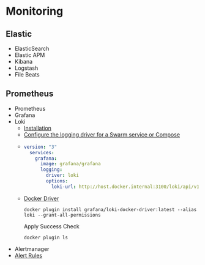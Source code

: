 # Monitoring

## Elastic
* ElasticSearch
* Elastic APM
* Kibana
* Logstash
* File Beats

## Prometheus
* Prometheus
* Grafana
* Loki
  * [Installation](https://grafana.com/docs/loki/latest/installation/docker/)
  * [Configure the logging driver for a Swarm service or Compose](https://grafana.com/docs/loki/latest/clients/docker-driver/configuration/#configure-the-logging-driver-for-a-swarm-service-or-compose)
  * ```YAML
    version: "3"
      services:
        grafana:
          image: grafana/grafana
          logging:
            driver: loki
            options:
              loki-url: http://host.docker.internal:3100/loki/api/v1/push
      ```
  * [Docker Driver](https://grafana.com/docs/loki/latest/clients/docker-driver/)
    ```shell
    docker plugin install grafana/loki-docker-driver:latest --alias loki --grant-all-permissions
    ```
    Apply Success Check
    ```shell
    docker plugin ls
    ```
* Alertmanager
 * [Alert Rules](https://awesome-prometheus-alerts.grep.to/rules)
